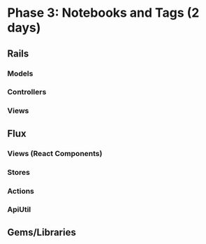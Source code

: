 # Phase 3: Notebooks and Tags (2 days)

## Rails
### Models


### Controllers


### Views


## Flux
### Views (React Components)


### Stores

### Actions


### ApiUtil


## Gems/Libraries
